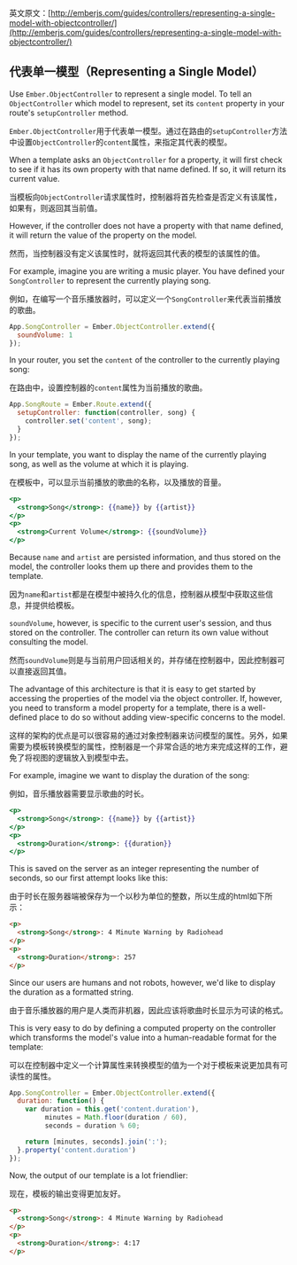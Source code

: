 英文原文：[http://emberjs.com/guides/controllers/representing-a-single-model-with-objectcontroller/](http://emberjs.com/guides/controllers/representing-a-single-model-with-objectcontroller/)

## 代表单一模型（Representing a Single Model）

Use `Ember.ObjectController` to represent a single model. To tell an
`ObjectController` which model to represent, set its `content`
property in your route's `setupController` method.

`Ember.ObjectController`用于代表单一模型。通过在路由的`setupController`方法中设置`ObjectController`的`content`属性，来指定其代表的模型。

When a template asks an `ObjectController` for a property, it will first
check to see if it has its own property with that name defined. If so, it will
return its current value.

当模板向`ObjectController`请求属性时，控制器将首先检查是否定义有该属性，如果有，则返回其当前值。

However, if the controller does not have a property with that name defined, it
will return the value of the property on the model.

然而，当控制器没有定义该属性时，就将返回其代表的模型的该属性的值。

For example, imagine you are writing a music player. You have defined
your `SongController` to represent the currently playing song.

例如，在编写一个音乐播放器时，可以定义一个`SongController`来代表当前播放的歌曲。

```javascript
App.SongController = Ember.ObjectController.extend({
  soundVolume: 1
});
```

In your router, you set the `content` of the controller to the
currently playing song:

在路由中，设置控制器的`content`属性为当前播放的歌曲。

```javascript
App.SongRoute = Ember.Route.extend({
  setupController: function(controller, song) {
    controller.set('content', song);
  }
});
```

In your template, you want to display the name of the currently playing
song, as well as the volume at which it is playing.

在模板中，可以显示当前播放的歌曲的名称，以及播放的音量。

```handlebars
<p>
  <strong>Song</strong>: {{name}} by {{artist}}
</p>
<p>
  <strong>Current Volume</strong>: {{soundVolume}}
</p>
```

Because `name` and `artist` are persisted information, and thus stored
on the model, the controller looks them up there and provides them to
the template.

因为`name`和`artist`都是在模型中被持久化的信息，控制器从模型中获取这些信息，并提供给模板。

`soundVolume`, however, is specific to the current user's session, and
thus stored on the controller. The controller can return its own value
without consulting the model.

然而`soundVolume`则是与当前用户回话相关的，并存储在控制器中，因此控制器可以直接返回其值。

The advantage of this architecture is that it is easy to get started
by accessing the properties of the model via the object controller. If,
however, you need to transform a model property for a template, there is
a well-defined place to do so without adding view-specific concerns to
the model.

这样的架构的优点是可以很容易的通过对象控制器来访问模型的属性。另外，如果需要为模板转换模型的属性，控制器是一个非常合适的地方来完成这样的工作，避免了将视图的逻辑放入到模型中去。

For example, imagine we want to display the duration of the song:

例如，音乐播放器需要显示歌曲的时长。

```handlebars
<p>
  <strong>Song</strong>: {{name}} by {{artist}}
</p>
<p>
  <strong>Duration</strong>: {{duration}}
</p>
```

This is saved on the server as an integer representing the number of
seconds, so our first attempt looks like this:

由于时长在服务器端被保存为一个以秒为单位的整数，所以生成的html如下所示：

```html
<p>
  <strong>Song</strong>: 4 Minute Warning by Radiohead
</p>
<p>
  <strong>Duration</strong>: 257
</p>
```

Since our users are humans and not robots, however, we'd like to display
the duration as a formatted string.

由于音乐播放器的用户是人类而非机器，因此应该将歌曲时长显示为可读的格式。

This is very easy to do by defining a computed property on the
controller which transforms the model's value into a human-readable
format for the template:

可以在控制器中定义一个计算属性来转换模型的值为一个对于模板来说更加具有可读性的属性。

```javascript
App.SongController = Ember.ObjectController.extend({
  duration: function() {
    var duration = this.get('content.duration'),
         minutes = Math.floor(duration / 60),
         seconds = duration % 60;

    return [minutes, seconds].join(':');
  }.property('content.duration')
});
```

Now, the output of our template is a lot friendlier:

现在，模板的输出变得更加友好。

```html
<p>
  <strong>Song</strong>: 4 Minute Warning by Radiohead
</p>
<p>
  <strong>Duration</strong>: 4:17
</p>
```
